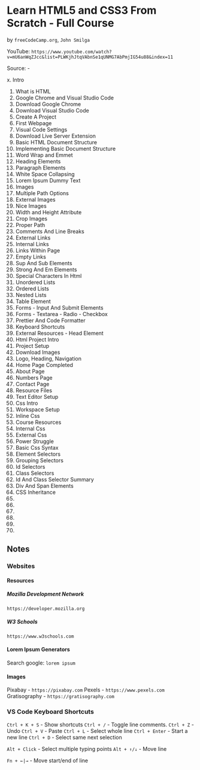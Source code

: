 # Learn HTML5 and CSS3 From Scratch - Full Course
by `freeCodeCamp.org`, `John Smilga`

YouTube: `https://www.youtube.com/watch?v=mU6anWqZJcc&list=PLWKjhJtqVAbnSe1qUNMG7AbPmjIG54u88&index=11`

Source: -

 x. Intro
01. What is HTML
02. Google Chrome and Visual Studio Code
03. Download Google Chrome
04. Download Visual Studio Code
05. Create A Project
06. First Webpage
07. Visual Code Settings
08. Download Live Server Extension
09. Basic HTML Document Structure
10. Implementing Basic Document Structure
11. Word Wrap and Emmet
12. Heading Elements
13. Paragraph Elements
14. White Space Collapsing
15. Lorem Ipsum Dummy Text
16. Images
17. Multiple Path Options
18. External Images
19. Nice Images
10. Width and Height Attribute
20. Crop Images
22. Proper Path
23. Comments And Line Breaks
24. External Links
25. Internal Links
26. Links Within Page
27. Empty Links
28. Sup And Sub Elements
29. Strong And Em Elements
30. Special Characters In Html
31. Unordered Lists
32. Ordered Lists
33. Nested Lists
34. Table Element
35. Forms - Input And Submit Elements
36. Forms - Textarea - Radio - Checkbox
37. Prettier And Code Formatter
38. Keyboard Shortcuts
39. External Resources - Head Element
40. Html Project Intro
41. Project Setup
42. Download Images
43. Logo, Heading, Navigation
44. Home Page Completed
45. About Page
46. Numbers Page
47. Contact Page
48. Resource Files
49. Text Editor Setup
50. Css Intro
51. Workspace Setup
52. Inline Css
53. Course Resources
54. Internal Css
55. External Css
56. Power Struggle
57. Basic Css Syntax
58. Element Selectors
59. Grouping Selectors
60. Id Selectors
61. Class Selectors
62. Id And Class Selector Summary
63. Div And Span Elements
64. CSS Inheritance
65.
66.
67.
68.
69.
70.


## Notes

### Websites

#### Resources

##### Mozilla Development Network

`https://developer.mozilla.org`

##### W3 Schools

`https://www.w3schools.com`


#### Lorem Ipsum Generators

Search google: `lorem ipsum`

#### Images

Pixabay - `https://pixabay.com`
Pexels - `https://www.pexels.com`
Gratisography - `https://gratisography.com`

### VS Code Keyboard Shortcuts

`Ctrl + K + S`  - Show shortcuts
`Ctrl + /`      - Toggle line comments.
`Ctrl + Z`      - Undo
`Ctrl + V`      - Paste
`Ctrl + L`      - Select whole line
`Ctrl + Enter`  - Start a new line
`Ctrl + D`      - Select same next selection

`Alt + Click`   - Select multiple typing points
`Alt + ↑/↓`     - Move line

`Fn + ←|→`      - Move start/end of line